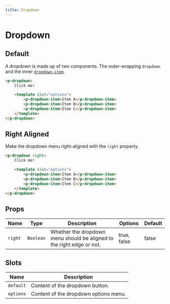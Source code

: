 ```yaml
---
title: Dropdown
---
```


# Dropdown

## Default
A dropdown is made up of two components. The outer-wrapping `dropdown` and the inner [`dropdown-item`](/guide/components/dropdown-item).

```html
<p-dropdown>
    Click me!

    <template slot="options">
        <p-dropdown-item>Item A</p-dropdown-item>
        <p-dropdown-item>Item B</p-dropdown-item>
        <p-dropdown-item>Item C</p-dropdown-item>
    </template>
</p-dropdown>
```

## Right Aligned
Make the dropdown menu right-aligned with the `right` property.

```html
<p-dropdown right>
    Click me!

    <template slot="options">
        <p-dropdown-item>Item A</p-dropdown-item>
        <p-dropdown-item>Item B</p-dropdown-item>
        <p-dropdown-item>Item C</p-dropdown-item>
    </template>
</p-dropdown>
```

## Props
| Name | Type | Description | Options | Default |
|------|------|-------------|---------|---------|
| `right` | `Boolean` | Whether the dropdown menu should be aligned to the right edge or not. | true, false | false |

## Slots
| Name | Description |
|------|-------------|
| `default` | Content of the dropdown button. |
| `options` | Content of the dropdown options menu. |